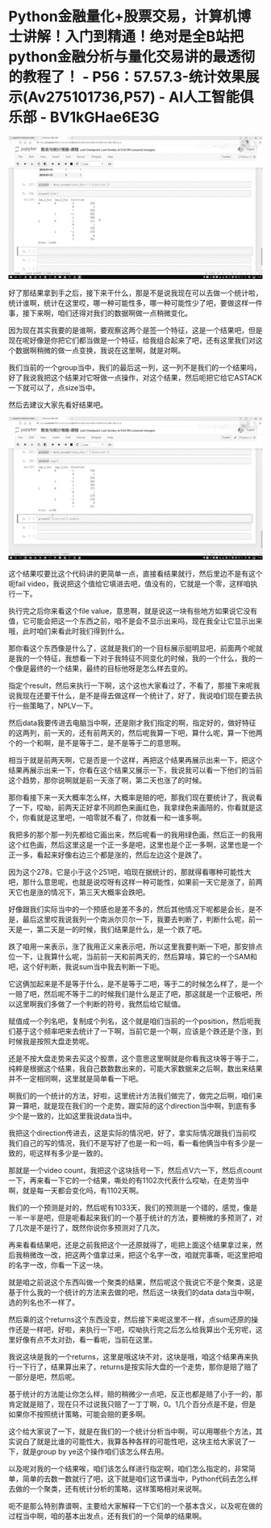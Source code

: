 # Python金融量化+股票交易，计算机博士讲解！入门到精通！绝对是全B站把python金融分析与量化交易讲的最透彻的教程了！ - P56：57.57.3-统计效果展示(Av275101736,P57) - AI人工智能俱乐部 - BV1kGHae6E3G

![](img/a0aae745a868273ca301af4876279998_0.png)

好了那结果拿到手之后，接下来干什么，那是不是说我现在可以去做一个统计啦，统计谁啊，统计在这里哎，哪一种可能性多，哪一种可能性少了吧，要做这样一件事，接下来啊，咱们还得对我们的数据啊做一点稍微变化。

因为现在其实我要的是谁啊，要观察这两个是签一个特征，这是一个结果吧，但是现在呢好像是你把它们都当做是一个特征，给我组合起来了吧，还有这里我们对这个数据啊稍微的做一点变换，我说在这里啊，就是对啊。

我们当前的一个group当中，我们的最后这一列，这一列不是我们的一个结果吗，好了我说我把这个结果对它呀做一点操作，对这个结果，然后呃把它给它ASTACK一下就可以了，点size当中。

然后去建议大家先看好结果吧。

![](img/a0aae745a868273ca301af4876279998_2.png)

这个结果哎要比这个代码讲的更简单一点，直接看结果就行，然后里边不是有这个呃fail video，我说把这个值给它填进去吧，值没有的，它就是一个零，这样咱执行一下。

执行完之后你来看这个file value，意思啊，就是说这一块有些地方如果说它没有值，它可能会把这一个东西之前，咱不是会不显示出来吗，现在我全让它显示出来哦，此时咱们来看此时我们得到什么。

那你看这个东西像是什么了，这就是我们的一个目标展示挺明显吧，前面两个呢就是我的一个特征，我想看一下对于我特征不同变化的时候，我的一个什么，我的一个像是最终的一个结果，最终的目标他呀是怎么样去变的。

指定个result，然后来执行一下啊，这个这也大家看过了，不看了，那接下来呢我说我现在还要干什么，是不是得去做这样一个统计了，好了，我说咱们现在要去执行一些策略了，NPLV一下。

然后data我要传进去电脑当中啊，还是刚才我们指定的啊，指定好的，做好特征的这两列，前一天的，还有前两天的，然后呢我算一下吧，算什么呢，算一下他两个的一个和啊，是不是等于二，是不是等于二的意思啊。

相当于就是前两天啊，它是否是一个这样，再把这个结果再展示出来一下，把这个结果再展示出来一下，你看在这个结果又展示一下，我说我可以看一下他们的当前这个趋势，那你说啊就是前一天涨了啊，第二天也涨了的时候。

那你看接下来一天大概率怎么样，大概率是赔的吧，那我们现在要统计了，我说看了一下，哎呦，前两天正好拿不同颜色来画红色，我拿绿色来画陪的，你看就是这个，你看就是这里吧，一咱零就不看了，你就看一和一谁多啊。

我把多的那个那一列先都给它画出来，然后呢看一的我用绿色画，然后正一的我用这个红色画，然后这里这是一个正一多是吧，这里也是个正一多啊，这里也是一个正一多，看起来好像右边三个都是涨的，然后左边这个是跌了。

因为这个278，它是小于这个251吧，咱现在据统计的，那就得看哪种可能性大吧，那什么意思呢，也就是说哎呀有这样一种可能性，如果前一天它是涨了，前两天它也是涨的情况下，第三天大概率会跌吧。

好像跟我们实际当中的一个预感也是差不多的，然后其他情况下呢都是会长，是不是，最后这里哎我说我列一个南派尔贝尔一下，我要去判断了，判断什么呢，前一天是一，第二天是一的时候，我们结果是什么，是一个跌了吧。

跌了咱用一来表示，涨了我用正义来表示吧，所以这里我要判断一下吧，那安排点位一下，让我算什么呢，当前前一天和前两天的，然后算啥，算它的一个SAM和吧，这个好判断，我说sum当中我去判断一下呃。

它这俩加起来是不是等于什么，是不是等于二吧，等于二的时候怎么样了，是一个一赔了吧，然后呢不等于二的时候我们是什么是正了吧，那这就是一个正极吧，所以这里啊我们多做了一个判断的符号，我然后给它赋值。

赋值成一个列名吧，复制成个列名，这个就是咱们当前的一个position，然后呃我们基于这个频率吧来去统计了一下啊，当前它是一个啊，应该是个跌还是个涨，到时候我是按照大盘走势呢。

还是不按大盘走势来去买这个股票，这个意思这里啊就是你看我这块等于等于二，纯粹是根据这个结果，我自己数数数出来的，可能大家数据来之后啊，数出来结果并不一定相同啊，这里就是简单看一下吧。

啊我们的一个统计的方法，好啦，这里统计方法我们做完了，做完之后啊，咱们来算一算吧，就是现在我们的一个走势，跟实际的这个direction当中啊，到底有多少个是一致的，比如这里我说data当中。

我把这个direction传进去，这是实际的情况吧，好了，拿实际情况跟我们当前哎我们自己的写的情况，我们不是写好了也是一和一吗，看一看他俩当中有多少是一致的，呃这样有多少是一致的。

那就是一个video count，我把这个这块括号一下，然后点V六一下，然后点count一下，再来看一下它的一个结果，嘶处的有1102次代表什么哎呦，在走势当中啊，就是每一天都会变化吗，有1102天啊。

我们的一个预测是对的，然后呢有1033天，我们的预测是一个错的，感觉，像是一半一半是吧，但是呃看起来我们的一个基于统计的方法，要稍微的多预测了，对了几次是不是行了，既然你说你多预测对了几次。

再来看看结果吧，还是之前我把这个一还原就得了，呃把上面这个结果拿过来，然后我稍微改一改，把这两个值拿过来，把这个名字一改，咱就完事嘶，呃这里把咱的名字一改，你看一下这一块。

就是咱之前说这个东西叫做一个聚类的结果，然后呢这个我说它不是个聚类，这是基于什么我的一个统计的方法来去做的吧，然后这一块我们的data data当中啊，选的列名也不一样了。

然后乘的这个returns这个东西没变，然后接下来呢这里不一样，点sum还原的操作还是一样吧，好啦，来执行一下吧，哎呦执行完之后怎么给我算出个无穷呢，这里好像有点不太对劲，看一看呃，当前在这里。

我说这块是我的一个returns，这里是哦这块不对，这块是哦，咱这个结果再来执行一下行了，结果算出来了，returns是按实际大盘的一个走势，那你是赔了赔了一部分是吧，然后呢。

基于统计的方法能让你怎么样，赔的稍微少一点吧，反正也都是赔了小于一的，那肯定就是赔了，现在只不过说我只赔了一丁丁啊，0。1几个百分点是不是，但是如果你不按照统计策略，可能会赔的更多啊。

这个给大家说了一下，就是在我们的一个统计分析当中啊，可以用哪些个方法，其实说白了就是比谁的可能性大，我算各种各样的可能性吧，这块主给大家说了一下，就是group by ye这个操作咱们该怎么样去用。

以及呢对我的一个结果唉，咱们该怎么样进行指定啊，咱们怎么指定的，非常简单，简单的去数一数就行了吧，这下就是咱们这节课当中，Python代码去怎么样去做的一个聚类，还有统计分析的策略，这样策略相对来说啊。

呃不是那么特别靠谱啊，主要给大家解释一下它们的一个基本含义，以及呢在做的过程当中啊，咱的基本出发点，还有我们的一个简单的结果啊。


